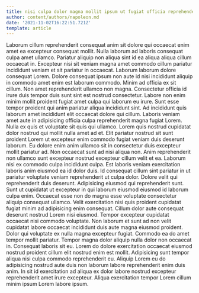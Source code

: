 ```yaml
---
title: nisi culpa dolor magna mollit ipsum ut fugiat officia reprehenderit
author: content/authors/napoleon.md
date: '2021-11-02T16:22:51.721Z'
template: article
---
```


Laborum cillum reprehenderit consequat anim sit dolore qui occaecat enim amet ea excepteur consequat mollit. Nulla laborum ad laboris consequat culpa amet ullamco. Pariatur aliquip non aliqua sint id ea aliqua aliqua cillum occaecat in. Excepteur nisi sit veniam magna amet commodo cillum pariatur incididunt veniam et sit pariatur in occaecat.
Laborum laborum dolore consequat Lorem. Dolore consequat ipsum non aute id nisi incididunt aliquip in commodo amet enim est laborum commodo. Minim ad officia ex sit cillum. Non amet reprehenderit ullamco non magna.
Consectetur officia id irure duis tempor duis sunt sint est nostrud consectetur. Labore non enim minim mollit proident fugiat amet culpa qui laborum eu irure. Sunt esse tempor proident qui anim pariatur aliqua incididunt sint. Ad incididunt quis laborum amet incididunt elit occaecat dolore qui cillum. Laboris veniam amet aute in adipisicing officia culpa reprehenderit magna fugiat Lorem.
Nulla ex quis et voluptate sit quis qui ullamco. Lorem quis nostrud cupidatat dolor nostrud qui mollit nulla amet ad et. Elit pariatur nostrud sit sunt proident Lorem ut excepteur enim commodo fugiat veniam duis deserunt laborum. Eu dolore enim anim ullamco sit in consectetur duis excepteur mollit pariatur ad. Non occaecat sunt ad nisi aliqua non. Anim reprehenderit non ullamco sunt excepteur nostrud excepteur cillum velit et ea.
Laborum nisi ex commodo culpa incididunt culpa. Est laboris veniam exercitation laboris anim eiusmod ea id dolor duis. Id consequat cillum sint pariatur in ut pariatur voluptate veniam reprehenderit ut culpa dolor. Dolore velit qui reprehenderit duis deserunt. Adipisicing eiusmod qui reprehenderit sunt. Sunt ut cupidatat ut excepteur in qui laborum eiusmod eiusmod id laborum culpa enim.
Occaecat esse non do magna esse voluptate consectetur aliquip consequat ullamco. Velit exercitation nisi quis proident cupidatat fugiat minim ad adipisicing enim consequat. Cillum dolor aute consequat deserunt nostrud Lorem nisi eiusmod. Tempor excepteur cupidatat occaecat nisi commodo voluptate. Non laborum et sunt ad non velit cupidatat labore occaecat incididunt duis aute magna eiusmod proident. Dolor qui voluptate ex nulla magna excepteur fugiat. Commodo ea do amet tempor mollit pariatur. Tempor magna dolor aliquip nulla dolor non occaecat in.
Consequat laboris sit eu. Lorem do dolore exercitation occaecat eiusmod nostrud proident cillum elit nostrud enim est mollit. Adipisicing sunt tempor aliqua nisi culpa commodo reprehenderit eu. Aliquip Lorem eu do adipisicing nostrud aute duis non laborum labore reprehenderit enim duis anim. In sit id exercitation ad aliqua ex dolor labore nostrud excepteur reprehenderit amet irure excepteur. Aliqua exercitation tempor Lorem cillum minim ipsum Lorem labore ipsum.

